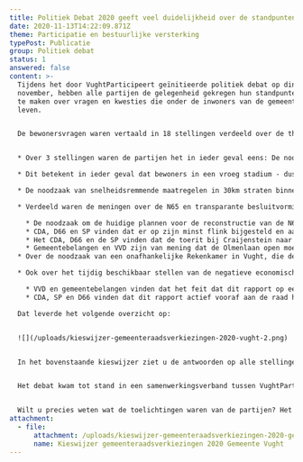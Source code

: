```yaml
---
title: Politiek Debat 2020 geeft veel duidelijkheid over de standpunten van partijen
date: 2020-11-13T14:22:09.871Z
theme: Participatie en bestuurlijke versterking
typePost: Publicatie
group: Politiek debat
status: 1
answered: false
content: >-
  Tijdens het door VughtParticipeert geïnitieerde politiek debat op dinsdag 10
  november, hebben alle partijen de gelegenheid gekregen hun standpunten kenbaar
  te maken over vragen en kwesties die onder de inwoners van de gemeente Vught
  leven. 


  De bewonersvragen waren vertaald in 18 stellingen verdeeld over de thema’s: ‘wonen & voorzieningen’, ‘verkeer & verkeersveiligheid’ (inclusief de N65), ‘gezonde & schone lucht en natuurbehoud’, ‘burgerparticipatie’ en ‘financiën & transparante besluitvorming’. Voorafgaand aan het debat is aan alle partijen gevraagd standpunten in te nemen over de 18 stellingen. Alleen Gemeentebelangen en VVD waren niet bereid deze vooraf bekend te maken. Tijdens het debat konden de partijen hun standpunt toelichten. 


  * Over 3 stellingen waren de partijen het in ieder geval eens: De noodzaak van meer burgerparticipatie, ook voor jongeren, en de wens daar concreter invulling aan te geven in Vught.

  * Dit betekent in ieder geval dat bewoners in een vroeg stadium - dus al vanaf de ideefase en eerste planfase - actief worden betrokken bij projecten die van invloed zijn op hun woonomgeving.

  * De noodzaak van snelheidsremmende maatregelen in 30km straten binnen de woonkernen van de gemeente Vught. Uiteraard is hiermee nog niet duidelijk hoe de partijen aan de bovenstaande punten concreet invulling willen geven.

  * Verdeeld waren de meningen over de N65 en transparante besluitvorming, en met name:

    * De noodzaak om de huidige plannen voor de reconstructie van de N65 te heroverwegen vanwege de negatieve bijeffecten (o.a. forse verkeerstoename binnen Vught). Gemeentebelangen, de VVD en PvdA-GroenLinks willen niet heroverwegen. 
    * CDA, D66 en SP vinden dat er op zijn minst flink bijgesteld en aangepast moet worden. Voor deze aanpassingen moeten volgens hen Rijkswaterstaat en de Provincie extra bijdragen, omdat de N65 vooral gaat om een betere verkeersdoorstroom op een provinciale weg.
    * Het CDA, D66 en de SP vinden dat de toerit bij Craijenstein naar de Helvoirtseweg open moet blijven en de toerit bij de Olmenlaan dicht, Gemeentebelangen, de VVD en PvdA-GroenLinks vinden daarentegen dat de toerit bij Craijenstein wél afgesloten moet worden. 
    * Gemeentebelangen en VVD zijn van mening dat de Olmenlaan open moet blijven, dus conform het huidige bestemmingsplan. Afwijkend aan de mening van deze partijen vindt PvdA-GroenLinks dat Olmenlaan dicht mag.
  * Over de noodzaak van een onafhankelijke Rekenkamer in Vught, die de doelmatigheid en maatschappelijke bijeffecten van besluiten van het bestuur onderzoekt in het kader van transparante besluitvorming, waren de verschillen groot. Het CDA, D66 en de SP en PvdA-GroenLinks vinden onafhankelijke Rekenkamer noodzakelijk en de VVD en Gemeentebelangen niet.

  * Ook over het tijdig beschikbaar stellen van de negatieve economische evaluatie van het huidige plan, de zogeheten Maatschappelijke Kosten en Baten Analyse (MKBA), waren er duidelijke verschillen:

    * VVD en gemeentebelangen vinden dat het feit dat dit rapport op een website van Rijkswaterstaat te vinden was, voldoende.
    * CDA, SP en D66 vinden dat dit rapport actief vooraf aan de raad had moeten worden gestuurd toen het basisbesluit over de huidige plannen een aantal jaren terug, werd genomen.

  Dat leverde het volgende overzicht op:


  ![](/uploads/kieswijzer-gemeenteraadsverkiezingen-2020-vught-2.png)


  In het bovenstaande kieswijzer ziet u de antwoorden op alle stellingen, voor zover de VVD en Gemeentebelangen tijdens het debat hun standpunt kenbaar hebben gemaakt. Deze kieswijzer kan u helpen uw stem aan de voor u juiste partij te geven.


  Het debat kwam tot stand in een samenwerkingsverband tussen VughtParticipeert, Avulo TV, Huis73 en Theater de Speeldoos.


  Wilt u precies weten wat de toelichtingen waren van de partijen? Het debat is door Avulo TV direct uitgezonden en is hier [terug te kijken](https://www.youtube.com/watch?v=HDzXWk-Oyk0&feature=youtu.be).
attachment:
  - file:
      attachment: /uploads/kieswijzer-gemeenteraadsverkiezingen-2020-gemeente-vught.pdf
      name: Kieswijzer gemeenteraadsverkiezingen 2020 Gemeente Vught
---
```

